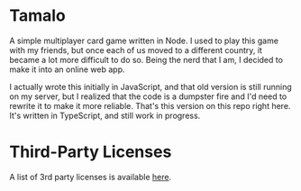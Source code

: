 # Tamalo

A simple multiplayer card game written in Node. I used to play this game with my friends, but
once each of us moved to a different country, it became a lot more difficult to do so. Being
the nerd that I am, I decided to make it into an online web app.

I actually wrote this initially in JavaScript, and that old version is still running on my
server, but I realized that the code is a dumpster fire and I'd need to rewrite it to make it
more reliable. That's this version on this repo right here. It's written in TypeScript, and
still work in progress.

# Third-Party Licenses
A list of 3rd party licenses is available [here](src/public/res/text/licenses).

